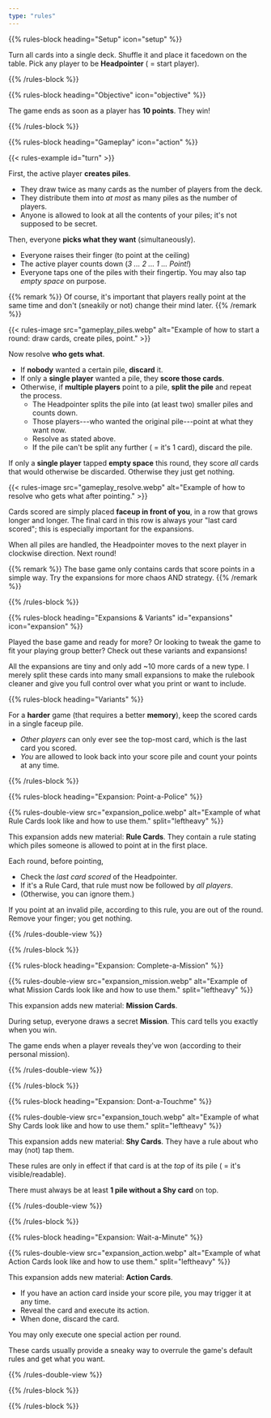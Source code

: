 ```yaml
---
type: "rules"
---
```


{{% rules-block heading="Setup" icon="setup" %}}

Turn all cards into a single deck. Shuffle it and place it facedown on the table. Pick any player to be **Headpointer** ( = start player).

{{% /rules-block %}}

{{% rules-block heading="Objective" icon="objective" %}}

The game ends as soon as a player has **10 points**. They win!

{{% /rules-block %}}

{{% rules-block heading="Gameplay" icon="action" %}}

{{< rules-example id="turn" >}}

First, the active player **creates piles**.

* They draw twice as many cards as the number of players from the deck. 
* They distribute them into _at most_ as many piles as the number of players.
* Anyone is allowed to look at all the contents of your piles; it's not supposed to be secret.

Then, everyone **picks what they want** (simultaneously).

* Everyone raises their finger (to point at the ceiling)
* The active player counts down (_3 ... 2 ... 1 ... Point!_)
* Everyone taps one of the piles with their fingertip. You may also tap _empty space_ on purpose.

{{% remark %}}
Of course, it's important that players really point at the same time and don't (sneakily or not) change their mind later.
{{% /remark %}}

{{< rules-image src="gameplay_piles.webp" alt="Example of how to start a round: draw cards, create piles, point." >}}

Now resolve **who gets what**.

* If **nobody** wanted a certain pile, **discard** it.
* If only a **single player** wanted a pile, they **score those cards**.
* Otherwise, if **multiple players** point to a pile, **split the pile** and repeat the process.
  * The Headpointer splits the pile into (at least two) smaller piles and counts down.
  * Those players---who wanted the original pile---point at what they want now.
  * Resolve as stated above.
  * If the pile can't be split any further ( = it's 1 card), discard the pile.

If only a **single player** tapped **empty space** this round, they score _all_ cards that would otherwise be discarded. Otherwise they just get nothing.

{{< rules-image src="gameplay_resolve.webp" alt="Example of how to resolve who gets what after pointing." >}}

Cards scored are simply placed **faceup in front of you**, in a row that grows longer and longer. The final card in this row is always your "last card scored"; this is especially important for the expansions.

When all piles are handled, the Headpointer moves to the next player in clockwise direction. Next round!

{{% remark %}}
The base game only contains cards that score points in a simple way. Try the expansions for more chaos AND strategy.
{{% /remark %}}

{{% /rules-block %}}

{{% rules-block heading="Expansions & Variants" id="expansions" icon="expansion" %}}

Played the base game and ready for more? Or looking to tweak the game to fit your playing group better? Check out these variants and expansions!

All the expansions are tiny and only add ~10 more cards of a new type. I merely split these cards into many small expansions to make the rulebook cleaner and give you full control over what you print or want to include.

{{% rules-block heading="Variants" %}}

For a **harder** game (that requires a better **memory**), keep the scored cards in a single faceup pile. 

* _Other players_ can only ever see the top-most card, which is the last card you scored.
* _You_ are allowed to look back into your score pile and count your points at any time.

{{% /rules-block %}}

{{% rules-block heading="Expansion: Point-a-Police" %}}

{{% rules-double-view src="expansion_police.webp" alt="Example of what Rule Cards look like and how to use them." split="leftheavy" %}}

This expansion adds new material: **Rule Cards**. They contain a rule stating which piles someone is allowed to point at in the first place.

Each round, before pointing, 

* Check the _last card scored_ of the Headpointer. 
* If it's a Rule Card, that rule must now be followed by _all players_. 
* (Otherwise, you can ignore them.)

If you point at an invalid pile, according to this rule, you are out of the round. Remove your finger; you get nothing.

{{% /rules-double-view %}}

{{% /rules-block %}}

{{% rules-block heading="Expansion: Complete-a-Mission" %}}

{{% rules-double-view src="expansion_mission.webp" alt="Example of what Mission Cards look like and how to use them." split="leftheavy" %}}

This expansion adds new material: **Mission Cards**.

During setup, everyone draws a secret **Mission**. This card tells you exactly when you win.

The game ends when a player reveals they've won (according to their personal mission).

{{% /rules-double-view %}}

{{% /rules-block %}}

{{% rules-block heading="Expansion: Dont-a-Touchme" %}}

{{% rules-double-view src="expansion_touch.webp" alt="Example of what Shy Cards look like and how to use them." split="leftheavy" %}}

This expansion adds new material: **Shy Cards**. They have a rule about who may (not) tap them.

These rules are only in effect if that card is at the _top_ of its pile ( = it's visible/readable).

There must always be at least **1 pile without a Shy card** on top.

{{% /rules-double-view %}}

{{% /rules-block %}}

{{% rules-block heading="Expansion: Wait-a-Minute" %}}

{{% rules-double-view src="expansion_action.webp" alt="Example of what Action Cards look like and how to use them." split="leftheavy" %}}

This expansion adds new material: **Action Cards**.

* If you have an action card inside your score pile, you may trigger it at any time. 
* Reveal the card and execute its action.
* When done, discard the card.

You may only execute one special action per round.

These cards usually provide a sneaky way to overrule the game's default rules and get what you want.

{{% /rules-double-view %}}

{{% /rules-block %}}

{{% /rules-block %}}

